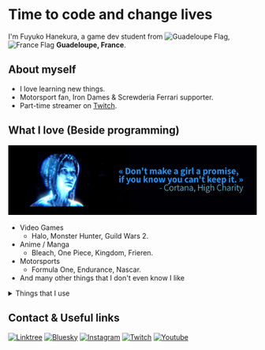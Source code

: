 # Time to code and change lives

I'm Fuyuko Hanekura, a game dev student from ![Guadeloupe Flag](https://flagcdn.com/w20/gp.png "Guadeloupe's colonial flag"),![France Flag](https://flagcdn.com/w20/fr.png) **Guadeloupe, France**.

## About myself

- I love learning new things.
- Motorsport fan, Iron Dames & Screwderia Ferrari supporter.
- Part-time streamer on [Twitch](https://www.twitch.tv/fuyukohanekura).

## What I love (Beside programming)
[![Cortana Quote](img/ProtoBannerGitHub.png)](https://youtu.be/8F7OgOCzph4?si=HSYLzZe6obvkEFxI&t=2647)

 <!-- A lot of thing -->
- Video Games
  - Halo, Monster Hunter, Guild Wars 2.
- Anime / Manga
  - Bleach, One Piece, Kingdom, Frieren.
- Motorsports
  - Formula One, Endurance, Nascar.
- And many other things that I don't even know I like

<details>
  <summary>Things that I use</summary>

## Programming & Markup Languages
![C++](https://img.shields.io/badge/C%2B%2B-%2300599C?style=flat&logo=cplusplus&logoColor=white)
![C#](https://img.shields.io/badge/C%23-%23512BD4?logo=dotnet)
![HTML](https://img.shields.io/badge/HTML-%23E34F26?style=flat&logo=html5&logoColor=white)
![CSS](https://img.shields.io/badge/CSS-%23663399?style=flat&logo=css&logoColor=white)
![JavaScript](https://img.shields.io/badge/JavaScript-%23F7DF1E?style=flat&logo=javascript&logoColor=black)
![Markdown](https://img.shields.io/badge/Markdown-%23000000?style=flat&logo=markdown&logoColor=white)
![PHP](https://img.shields.io/badge/PHP-%23777BB4?style=flat&logo=php&logoColor=white)
![SQL](https://img.shields.io/badge/SQL-white?style=flat&logo=data%3Aimage%2Fsvg%2Bxml%3Bbase64%2CPHN2ZyB4bWxucz0iaHR0cDovL3d3dy53My5vcmcvMjAwMC9zdmciIHdpZHRoPSIyNCIgaGVpZ2h0PSIyNCIgdmlld0JveD0iMCAwIDI0IDI0IiBmaWxsPSJub25lIiBzdHJva2U9ImN1cnJlbnRDb2xvciIgc3Ryb2tlLXdpZHRoPSIyIiBzdHJva2UtbGluZWNhcD0icm91bmQiIHN0cm9rZS1saW5lam9pbj0icm91bmQiIGNsYXNzPSJsdWNpZGUgbHVjaWRlLWRhdGFiYXNlLWljb24gbHVjaWRlLWRhdGFiYXNlIj48ZWxsaXBzZSBjeD0iMTIiIGN5PSI1IiByeD0iOSIgcnk9IjMiLz48cGF0aCBkPSJNMyA1VjE5QTkgMyAwIDAgMCAyMSAxOVY1Ii8%2BPHBhdGggZD0iTTMgMTJBOSAzIDAgMCAwIDIxIDEyIi8%2BPC9zdmc%2B)

## Frameworks & Libraries
![Arduino](https://img.shields.io/badge/Arduino-%2300878F?style=flat&logo=arduino&logoColor=white)
![Bootstrap](https://img.shields.io/badge/Bootstrap-%237952B3?style=flat&logo=bootstrap&logoColor=white)
![Raspberry Pi](https://img.shields.io/badge/Raspberry%20Pi-%23A22846?style=flat&logo=raspberrypi&logoColor=white)

## Databases & Cloud Hosting
![Github Pages](https://img.shields.io/badge/Github%20Pages-%23222222?style=flat&logo=githubpages&logoColor=white)
![MySQL](https://img.shields.io/badge/MySQL-%234479A1?style=flat&logo=mysql&logoColor=white)
![MariaDB](https://img.shields.io/badge/MariaDB-%23003545?style=flat&logo=mariadb&logoColor=white)
![Notion](https://img.shields.io/badge/Notion-black?style=flat&logo=notion&logoColor=white)

## Software & Tools
![Affinity Suite](https://img.shields.io/badge/Affinity%20Suite-%23222324?style=flat&logo=affinity&logoColor=white)
![Discord](https://img.shields.io/badge/Discord-%235865F2?style=flat&logo=discord&logoColor=white)
![Git](https://img.shields.io/badge/Git-%23F05032?style=flat&logo=git&logoColor=white)
![Git Fork](https://img.shields.io/badge/Git%20Fork-%2340AEF0?style=flat&logoColor=white)
![Godot Engine](https://img.shields.io/badge/Godot%20Engine-%23478CBF?style=flat&logo=godotengine&logoColor=white)
![Linux](https://img.shields.io/badge/Linux-%23FCC624?style=flat&logo=linux&logoColor=black)
![Obsidian](https://img.shields.io/badge/Obsidian-%237C3AED?style=flat&logo=obsidian&logoColor=white)
![OBS Studio](https://img.shields.io/badge/OBS-%23302E31?style=flat&logo=obsstudio&logoColor=white)
![Rider](https://img.shields.io/badge/Rider-black?style=flat&logo=rider&logoColor=white)
![Unity](https://img.shields.io/badge/Unity-%23FFFFFF?style=flat&logo=unity&logoColor=040707)
![Unreal Engine](https://img.shields.io/badge/Unreal%20Engine-ffffff?style=flat&logo=unrealengine&logoColor=040707)
![Vivaldi](https://img.shields.io/badge/Vivaldi-%23EF3939?style=flat&logo=vivaldi&logoColor=white)
![VS Code](https://img.shields.io/badge/Visual%20Studio%20Code-%230078d7?style=flat&logoColor=white)
![VS Community](https://img.shields.io/badge/Visual%20Studio%20Community-%23AE7FE2?style=flat&logoColor=white)

</details>

## Contact & Useful links
<a href="https://linktr.ee/fuyukohanekura">![Linktree](https://img.shields.io/badge/Linktree-%2343E55E?style=social&logo=linktree&link=https%3A%2F%2Flinktr.ee%2Ffuyukohanekura)</a>
<a href="https://bsky.app/profile/fuyukohanekura.bsky.social">![Bluesky](https://img.shields.io/badge/Bluesky-%230285FF?style=social&logo=bluesky&link=https%3A%2F%2Fbsky.app%2Fprofile%2Ffuyukohanekura.bsky.social)</a>
<a href="https://www.instagram.com/fuyukohanekura/">![Instagram](https://img.shields.io/badge/Instagram-%23FF0069?style=social&logo=instagram&link=https%3A%2F%2Fwww.instagram.com%2Ffuyukohanekura%2F)</a>
<a href="https://www.twitch.tv/fuyukohanekura">![Twitch](https://img.shields.io/badge/Twitch-%239146FF?style=social&logo=twitch&link=https%3A%2F%2Fwww.twitch.tv%2Ffuyukohanekura)</a>
<a href="https://www.youtube.com/@FuyukoHanekura">![Youtube](https://img.shields.io/badge/Youtube-%23FF0000?style=social&logo=youtube&link=https%3A%2F%2Fwww.youtube.com%2F%40FuyukoHanekura)</a>




<!--
**FuyukoHanekura/FuyukoHanekura** is a ✨ _special_ ✨ repository because its `README.md` (this file) appears on your GitHub profile.

Here are some ideas to get you started:

- 🔭 I’m currently working on ...
- 🌱 I’m currently learning ...
- 👯 I’m looking to collaborate on ...
- 🤔 I’m looking for help with ...
- 💬 Ask me about ...
- 📫 How to reach me: ...
- 😄 Pronouns: ...
- ⚡ Fun fact: ...
-->
